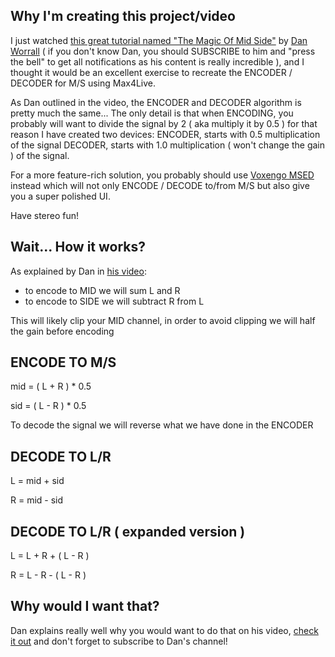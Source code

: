 ## Why I'm creating this project/video

I just watched [this great tutorial named "The Magic Of Mid Side"](https://www.youtube.com/watch?v=dD6_Bajj2DI&t=1s&ab_channel=DanWorrall
) by [Dan Worrall](https://www.youtube.com/c/DanWorrall) ( if you don't know Dan, you should SUBSCRIBE to him and "press the bell" to get
all notifications as his content is really incredible ), and I thought it would be an excellent exercise to recreate the ENCODER / DECODER
for M/S using Max4Live.

As Dan outlined in the video, the ENCODER and DECODER algorithm is pretty much the same... The only detail is that when ENCODING, you probably will
want to divide the signal by 2 ( aka multiply it by 0.5 ) for that reason
I have created two devices:
 ENCODER, starts with 0.5 multiplication of the signal 
DECODER,  starts with 1.0 multiplication ( won't change the gain ) of the signal.

For a more feature-rich solution, you probably should use [Voxengo MSED](https://www.voxengo.com/product/msed/)
instead which will not only ENCODE / DECODE to/from M/S but also give you a super polished UI.

Have stereo fun!

## Wait... How it works?

As explained by Dan in [his video](https://www.youtube.com/watch?v=dD6_Bajj2DI&t=1s&ab_channel=DanWorrall):
 - to encode to MID we will sum L and R
 - to encode to SIDE we will subtract R from L

This will likely clip your MID channel, in order to avoid clipping we will half the gain before encoding

ENCODE TO M/S
------
mid = ( L + R ) * 0.5

sid = ( L - R ) * 0.5

To decode the signal we will reverse what we have done in the ENCODER

DECODE TO L/R
------
L = mid + sid

R = mid - sid

DECODE TO L/R ( expanded version )
------
L = L + R + ( L - R )

R = L - R - ( L - R )

## Why would I want that?

Dan explains really well why you would want to do that on his video, [check it out](https://www.youtube.com/watch?v=dD6_Bajj2DI&t=1s&ab_channel=DanWorrall
) and don't forget to subscribe to Dan's channel!
